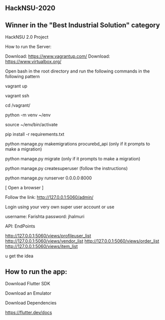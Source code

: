## HackNSU-2020

## Winner in the "Best Industrial Solution" category 


HackNSU 2.0 Project


How to run the Server:

Download: https://www.vagrantup.com/
Download: https://www.virtualbox.org/


Open bash in the root directory and run the following commands in the following pattern

vagrant up 

vagrant ssh

cd /vagrant/

python -m venv ~/env

source ~/env/bin/activate

pip install -r requirements.txt

python manage.py makemigrations procurebd_api (only if it prompts to make a migration)

python manage.py migrate (only if it prompts to make a migration)

python manage.py createsuperuser (follow the instructions)

python manage.py runserver 0.0.0.0:8000


[ Open a browser ]

Follow the link: http://127.0.0.1:5060/admin/

Login using your very own super user account or use 

username: Farishta
password: jhalmuri


API: EndPoints 

http://127.0.0.1:5060/views/profileuser_list
http://127.0.0.1:5060/views/vendor_list
http://127.0.0.1:5060/views/order_list
http://127.0.0.1:5060/views/item_list

u get the idea


## How to run the app: 

Download Flutter SDK

Download an Emulator

Download Dependencies 

https://flutter.dev/docs
